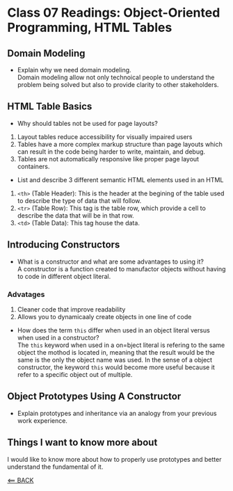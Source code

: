 # Class 07 Readings: Object-Oriented Programming, HTML Tables

## Domain Modeling

- Explain why we need domain modeling.
<br> Domain modeling allow not only technoical people to understand the problem being solved but also to provide clarity to other stakeholders.

## HTML Table Basics

- Why should tables not be used for page layouts?

1. Layout tables reduce accessibility for visually impaired users
2. Tables have a more complex markup structure than page layouts which can result in the code being harder to write, maintain, and debug.
3. Tables are not automatically responsive like proper page layout containers.

- List and describe 3 different semantic HTML elements used in an HTML

1. `<th>` (Table Header): This is the header at the begining of the table used to describe the type of data that will follow.
2. `<tr>` (Table Row): This tag is the table row, which provide a cell to describe the data that will be in that row.
3. `<td>` (Table Data): This tag house the data.

## Introducing Constructors

- What is a constructor and what are some advantages to using it?
<br> A constructor is a function created to manufactor objects without having to code in different object literal.

### Advatages

1. Cleaner code that improve readability
2. Allows you to dynamicaaly create objects in one line of code

- How does the term `this` differ when used in an object literal versus when used in a constructor?
<br> The `this` keyword when used in a on=bject literal is refering to the same object the mothod is located in, meaning that the result would be the same is the only the object name was used. In the sense of a object constructor, the keyword `this` would become more useful because it refer to a specific object out of multiple.

## Object Prototypes Using A Constructor

- Explain prototypes and inheritance via an analogy from your previous work experience.

## Things I want to know more about

I would like to know more about how to properly use prototypes and better understand the fundamental of it.

[<== BACK](README.md)
